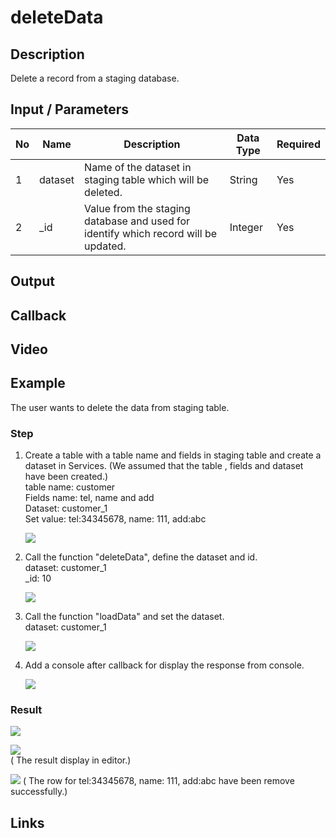 ﻿# deleteData 

## Description

Delete a record from a staging database.


## Input / Parameters

| No | Name | Description | Data Type | Required |
| ------ | ------ | ------ |------ | ------ |
| 1 | dataset | Name of the dataset in staging table which will be deleted. | String | Yes  |
| 2 | _id | Value from the staging database and used for identify which record will be updated. | Integer | Yes  |

## Output

## Callback

## Video

## Example

The user wants to delete the data from staging table.

### Step

1. Create a table with a table name and fields in staging table and             create a dataset in Services. (We assumed that the table ,               fields and dataset have been created.)
   <br>
   table name: customer<br>
   Fields name: tel, name and add<br>
   Dataset: customer_1<br>
   Set value: tel:34345678, name: 111, add:abc<br>
        
   ![](../../../../document/function/Dataset/deleteData/deleteData-step-1.png?raw=true)
        
2. Call the function "deleteData", define the dataset and id. 
   <br>
   dataset: customer_1<br>
   _id: 10<br>
   
   ![](../../../../document/function/Dataset/deleteData/deleteData-step-2.png?raw=true)
 
3. Call the function "loadData" and set the dataset.
   <br>
   dataset: customer_1<br>
   
   ![](../../../../document/function/Dataset/deleteData/deleteData-step-3.png?raw=true)
   
4. Add a console after callback for display the response from               console.
 
   ![](../../../../document/function/Dataset/deleteData/deleteData-step-4.png?raw=true)
   

### Result

 ![](../../../../document/function/Dataset/deleteData/deleteData-result-1.png?raw=true)
 
 ![](../../../../document/function/Dataset/deleteData/deleteData-result-2.png?raw=true)<br>
 ( The result display in editor.)
 
 ![](../../../../document/function/Dataset/deleteData/deleteData-result-3.png?raw=true)
( The row for tel:34345678, name: 111, add:abc have been remove successfully.)

## Links